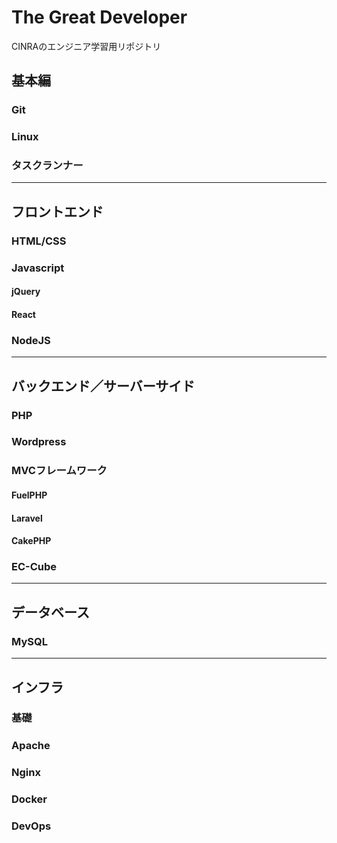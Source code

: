 # The Great Developer

CINRAのエンジニア学習用リポジトリ

## 基本編

### Git

### Linux

### タスクランナー

---

## フロントエンド

### HTML/CSS

### Javascript

#### jQuery

#### React

### NodeJS

---

## バックエンド／サーバーサイド

### PHP

### Wordpress

### MVCフレームワーク

#### FuelPHP

#### Laravel

#### CakePHP

### EC-Cube

---

## データベース

### MySQL

---

## インフラ

### 基礎

### Apache

### Nginx

### Docker

### DevOps